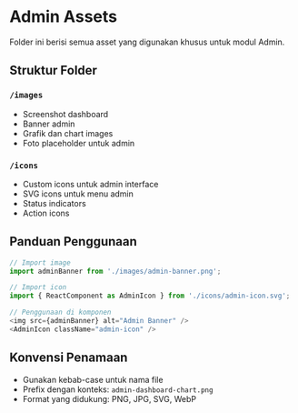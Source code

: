 # Admin Assets

Folder ini berisi semua asset yang digunakan khusus untuk modul Admin.

## Struktur Folder

### `/images`
- Screenshot dashboard
- Banner admin
- Grafik dan chart images
- Foto placeholder untuk admin

### `/icons`
- Custom icons untuk admin interface
- SVG icons untuk menu admin
- Status indicators
- Action icons

## Panduan Penggunaan

```typescript
// Import image
import adminBanner from './images/admin-banner.png';

// Import icon
import { ReactComponent as AdminIcon } from './icons/admin-icon.svg';

// Penggunaan di komponen
<img src={adminBanner} alt="Admin Banner" />
<AdminIcon className="admin-icon" />
```

## Konvensi Penamaan
- Gunakan kebab-case untuk nama file
- Prefix dengan konteks: `admin-dashboard-chart.png`
- Format yang didukung: PNG, JPG, SVG, WebP
